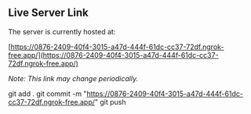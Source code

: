 ## Live Server Link

The server is currently hosted at:

[https://0876-2409-40f4-3015-a47d-444f-61dc-cc37-72df.ngrok-free.app/](https://0876-2409-40f4-3015-a47d-444f-61dc-cc37-72df.ngrok-free.app/)

*Note: This link may change periodically.*

git add .
git commit -m "https://0876-2409-40f4-3015-a47d-444f-61dc-cc37-72df.ngrok-free.app/"
git push

